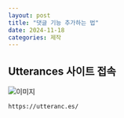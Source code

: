 ```yaml
---
layout: post
title: "댓글 기능 추가하는 법"
date: 2024-11-18
categories: 제작
---
```


## Utterances 사이트 접속

![이미지](https://github.com/user-attachments/assets/b1a9e268-26e1-47bf-9ecc-f38cff17b554)

`https://utteranc.es/`


